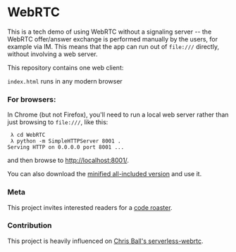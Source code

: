 WebRTC
======

This is a tech demo of using WebRTC without a signaling server -- the 
WebRTC offer/answer exchange is performed manually by the users, for example
via IM.  This means that the app can run out of `file:///` directly, without
involving a web server.

This repository contains one web client:

`index.html` runs in any modern browser

### For browsers:

In Chrome (but not Firefox), you'll need to run a local web server rather
than just browsing to `file:///`, like this:

```
 λ cd WebRTC
 λ python -m SimpleHTTPServer 8001 .
Serving HTTP on 0.0.0.0 port 8001 ...
```

and then browse to [http://localhost:8001/](http://localhost:8001/).

You can also download the [minified all-included version](https://github.com/HoffmannP/index.min.html) and use it.

### Meta

This project invites interested readers for a [code roaster](https://dev.to/hoffmann/code-roaster-webrtc-6a9).

### Contribution

This project is heavily influenced on [Chris Ball's serverless-webrtc](https://github.com/cjb/serverless-webrtc/).
